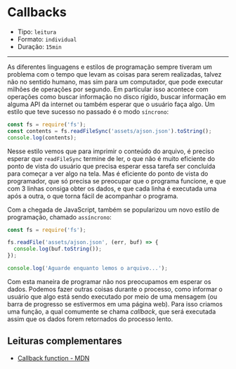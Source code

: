# Callbacks

* Tipo: `leitura`
* Formato: `individual`
* Duração: `15min`

***

As diferentes linguagens e estilos de programação sempre tiveram um problema com o tempo que levam as coisas para serem realizadas, talvez não no sentido humano, mas sim para um computador, que pode executar milhões de operações por segundo. Em particular isso acontece com operações como buscar informação no disco rígido, buscar informação em alguma API da internet ou também esperar que o usuário faça algo. Um estilo que teve sucesso no passado é o modo `síncrono`:

```js
const fs = require('fs');
const contents = fs.readFileSync('assets/ajson.json').toString();
console.log(contents);
```
Nesse estilo vemos que para imprimir o conteúdo do arquivo, é preciso esperar que `readFileSync` termine de ler, o que não é muito eficiente do ponto de vista do usuário que precisa esperar essa tarefa ser concluída para começar a ver algo na tela. Mas é eficiente do ponto de vista do programador, que só precisa se preocupar que o programa funcione, e que com 3 linhas consiga  obter os dados, e que cada linha é executada uma após a outra, o que torna fácil de acompanhar o programa.

Com a chegada de JavaScript, também se popularizou um novo estilo de programação, chamado `assíncrono`:
```js
const fs = require('fs');

fs.readFile('assets/ajson.json', (err, buf) => {
  console.log(buf.toString());
});

console.log('Aguarde enquanto lemos o arquivo...');
```

Com esta maneira de programar não nos preocupamos em esperar os dados. Podemos fazer outras coisas durante o processo, como informar o usuário que algo está sendo executado por meio de uma mensagem (ou barra de progresso se estivermos em uma página web). Para isso criamos uma função, a qual comumente se chama *callback*, que será executada assim que os dados forem retornados do processo lento.

## Leituras complementares

* [Callback function - MDN](https://developer.mozilla.org/en-US/docs/Glossary/Callback_function)
